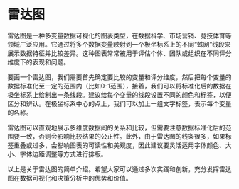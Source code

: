 # 雷达图
雷达图是一种多变量数据可视化的图表类型，在数据科学、市场营销、竞技体育等领域广泛应用。它通过将多个数据变量映射到一个极坐标系上的不同“蛛网”线段来展示数据特征并比较差异。这种图表常常被用于评估个体、团队或组织在不同评分维度下的表现和问题。

要画一个雷达图，我们需要首先确定要比较的变量和评分维度，然后把每个变量的数据标准化至一定的范围内（比如0-1范围），接着，我们可以将标准化后的数据在极坐标系上绘制出一条线段。建议给每个变量的线段设置不同的颜色和标签，以便区分和辨认。在极坐标系中心的点上，我们可以加上一组文字标签，表示每个变量的名称。

雷达图可以直观地展示多维度数据间的关系和比较，但需要注意数据标准化后的范围要一致，否则会影响比较结果的公正性。此外，由于雷达图的线条很多，如果标签重叠或过多，会影响图表的可读性和美观度，因此建议要灵活运用字体颜色、大小、字体边距调整等方式进行排版。

以上是关于雷达图的简单介绍。希望大家可以通过多次实践和创新，充分发挥雷达图在数据可视化和决策分析中的优势和价值。